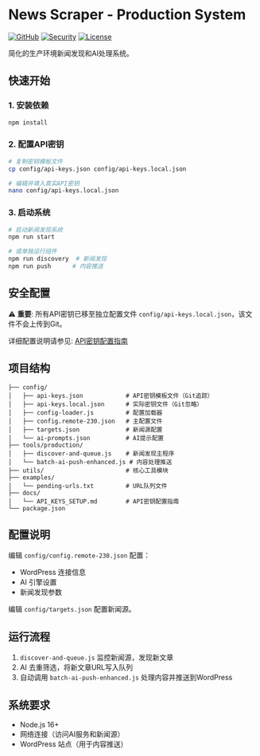 # News Scraper - Production System

[![GitHub](https://img.shields.io/badge/GitHub-squarefw%2Fnewsscraper-blue?logo=github)](https://github.com/squarefw/newsscraper)
[![Security](https://img.shields.io/badge/Security-API%20Keys%20Protected-green?logo=shield)](docs/API_KEYS_SETUP.md)
[![License](https://img.shields.io/badge/License-MIT-yellow)](LICENSE)

简化的生产环境新闻发现和AI处理系统。

## 快速开始

### 1. 安装依赖
```bash
npm install
```

### 2. 配置API密钥
```bash
# 复制密钥模板文件
cp config/api-keys.json config/api-keys.local.json

# 编辑并填入真实API密钥
nano config/api-keys.local.json
```

### 3. 启动系统
```bash
# 启动新闻发现系统
npm run start

# 或单独运行组件
npm run discovery  # 新闻发现
npm run push      # 内容推送
```

## 安全配置

⚠️ **重要**: 所有API密钥已移至独立配置文件 `config/api-keys.local.json`，该文件不会上传到Git。

详细配置说明请参见: [API密钥配置指南](docs/API_KEYS_SETUP.md)

## 项目结构

```
├── config/
│   ├── api-keys.json            # API密钥模板文件（Git追踪）
│   ├── api-keys.local.json      # 实际密钥文件（Git忽略）
│   ├── config-loader.js         # 配置加载器
│   ├── config.remote-230.json   # 主配置文件
│   ├── targets.json             # 新闻源配置
│   └── ai-prompts.json          # AI提示配置
├── tools/production/
│   ├── discover-and-queue.js    # 新闻发现主程序
│   └── batch-ai-push-enhanced.js # 内容处理推送
├── utils/                       # 核心工具模块
├── examples/
│   └── pending-urls.txt         # URL队列文件
├── docs/
│   └── API_KEYS_SETUP.md        # API密钥配置指南
└── package.json
```

## 配置说明

编辑 `config/config.remote-230.json` 配置：
- WordPress 连接信息
- AI 引擎设置 
- 新闻发现参数

编辑 `config/targets.json` 配置新闻源。

## 运行流程

1. `discover-and-queue.js` 监控新闻源，发现新文章
2. AI 去重筛选，将新文章URL写入队列
3. 自动调用 `batch-ai-push-enhanced.js` 处理内容并推送到WordPress

## 系统要求

- Node.js 16+
- 网络连接（访问AI服务和新闻源）
- WordPress 站点（用于内容推送）
